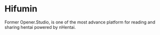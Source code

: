 # Hifumin
Former Opener.Studio, is one of the most advance platform for reading and sharing hentai powered by nHentai.